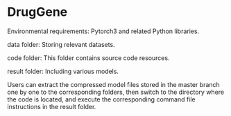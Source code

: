 # DrugGene
Environmental requirements: Pytorch3 and related Python libraries.

data folder: Storing relevant datasets.

code folder: This folder contains source code resources.

result folder: Including various models.

Users can extract the compressed model files stored in the master branch one by one to the corresponding folders, then switch to the directory where the code is located, 
and execute the corresponding command file instructions in the result folder.
